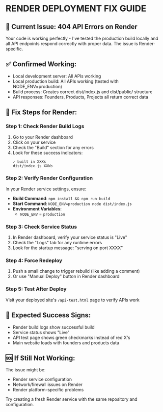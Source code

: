 # RENDER DEPLOYMENT FIX GUIDE

## 🚨 Current Issue: 404 API Errors on Render

Your code is working perfectly - I've tested the production build locally and all API endpoints respond correctly with proper data. The issue is Render-specific.

## ✅ Confirmed Working:
- Local development server: All APIs working
- Local production build: All APIs working (tested with NODE_ENV=production)
- Build process: Creates correct dist/index.js and dist/public/ structure
- API responses: Founders, Products, Projects all return correct data

## 🔧 Fix Steps for Render:

### Step 1: Check Render Build Logs
1. Go to your Render dashboard
2. Click on your service
3. Check the "Build" section for any errors
4. Look for these success indicators:
   ```
   ✓ built in XXXs
   dist/index.js XXkb
   ```

### Step 2: Verify Render Configuration
In your Render service settings, ensure:
- **Build Command**: `npm install && npm run build`
- **Start Command**: `NODE_ENV=production node dist/index.js`
- **Environment Variables**: 
  - `NODE_ENV` = `production`

### Step 3: Check Service Status
1. In Render dashboard, verify your service status is "Live"
2. Check the "Logs" tab for any runtime errors
3. Look for the startup message: "serving on port XXXX"

### Step 4: Force Redeploy
1. Push a small change to trigger rebuild (like adding a comment)
2. Or use "Manual Deploy" button in Render dashboard

### Step 5: Test After Deploy
Visit your deployed site's `/api-test.html` page to verify APIs work

## 🎯 Expected Success Signs:
- Render build logs show successful build
- Service status shows "Live"
- API test page shows green checkmarks instead of red X's
- Main website loads with founders and products data

## 🆘 If Still Not Working:
The issue might be:
- Render service configuration
- Network/firewall issues on Render
- Render platform-specific problems

Try creating a fresh Render service with the same repository and configuration.